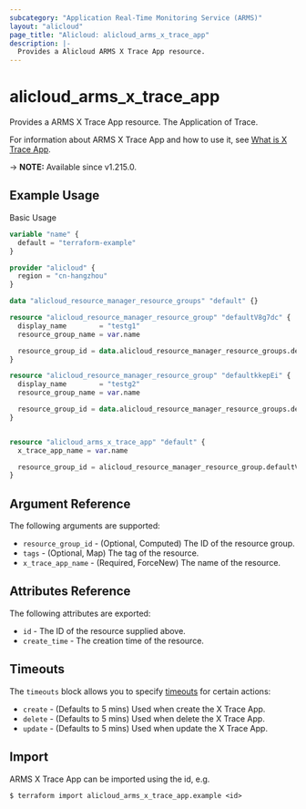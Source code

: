 ```yaml
---
subcategory: "Application Real-Time Monitoring Service (ARMS)"
layout: "alicloud"
page_title: "Alicloud: alicloud_arms_x_trace_app"
description: |-
  Provides a Alicloud ARMS X Trace App resource.
---
```


# alicloud_arms_x_trace_app

Provides a ARMS X Trace App resource. The Application of Trace.

For information about ARMS X Trace App and how to use it, see [What is X Trace App](https://www.alibabacloud.com/help/en/).

-> **NOTE:** Available since v1.215.0.

## Example Usage

Basic Usage

```terraform
variable "name" {
  default = "terraform-example"
}

provider "alicloud" {
  region = "cn-hangzhou"
}

data "alicloud_resource_manager_resource_groups" "default" {}

resource "alicloud_resource_manager_resource_group" "defaultV8g7dc" {
  display_name        = "testg1"
  resource_group_name = var.name

  resource_group_id = data.alicloud_resource_manager_resource_groups.default.ids.0
}

resource "alicloud_resource_manager_resource_group" "defaultkkepEi" {
  display_name        = "testg2"
  resource_group_name = var.name

  resource_group_id = data.alicloud_resource_manager_resource_groups.default.ids.0
}


resource "alicloud_arms_x_trace_app" "default" {
  x_trace_app_name = var.name

  resource_group_id = alicloud_resource_manager_resource_group.defaultV8g7dc.id
}
```

## Argument Reference

The following arguments are supported:
* `resource_group_id` - (Optional, Computed) The ID of the resource group.
* `tags` - (Optional, Map) The tag of the resource.
* `x_trace_app_name` - (Required, ForceNew) The name of the resource.

## Attributes Reference

The following attributes are exported:
* `id` - The ID of the resource supplied above.
* `create_time` - The creation time of the resource.

## Timeouts

The `timeouts` block allows you to specify [timeouts](https://www.terraform.io/docs/configuration-0-11/resources.html#timeouts) for certain actions:
* `create` - (Defaults to 5 mins) Used when create the X Trace App.
* `delete` - (Defaults to 5 mins) Used when delete the X Trace App.
* `update` - (Defaults to 5 mins) Used when update the X Trace App.

## Import

ARMS X Trace App can be imported using the id, e.g.

```shell
$ terraform import alicloud_arms_x_trace_app.example <id>
```